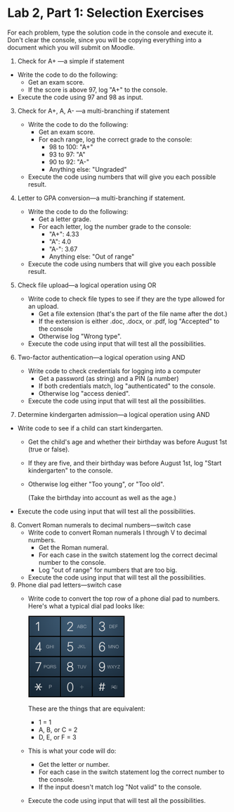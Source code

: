 # Lab 2, Part 1: Selection Exercises

For each problem, type the solution code in the console and execute it. Don't clear the console, since you will be copying everything into a document which you will submit on Moodle.

1. Check for A+ &mdash;a simple if statement
  - Write the code to do the following:
     - Get an exam score.
     - If the score is above 97, log "A+" to the console.
   - Execute the code using 97 and 98 as input.
3. Check for A+, A, A- &mdash;a multi-branching if statement

   - Write the code to do the following:
     - Get an exam score.
     - For each range, log the correct grade to the console:
       - 98 to 100: "A+"
       - 93 to 97: "A"
       - 90 to 92: "A-"
       - Anything else: "Ungraded"
   - Execute the code using numbers that will give you each possible result.
   
4. Letter to GPA conversion&mdash;a multi-branching if statement.

   - Write the code to do the following:
     - Get a letter grade.
     - For each letter, log the number grade to the console:
       - "A+": 4.33
       - "A": 4.0
       - "A-": 3.67
       - Anything else: "Out of range"
   - Execute the code using numbers that will give you each possible result.
   
3. Check file upload&mdash;a logical operation using OR

   - Write code to check file types to see if they are the type allowed for an upload.
     - Get a file extension (that's the part of the file name after the dot.)
     - If the extension is either .doc, .docx, or .pdf, log "Accepted" to the console
     - Otherwise log "Wrong type".
   - Execute the code using input that will test all the possibilities.

4. Two-factor authentication&mdash;a logical operation using AND

   - Write code to check credentials for logging into a computer
     - Get a password (as string) and a PIN (a number)
     - If both credentials match, log "authenticated" to the console.
     - Otherwise log "access denied".
   - Execute the code using input that will test all the possibilities.

5. Determine kindergarten admission&mdash;a logical operation using AND
  - Write code to see if a child can start kindergarten.
    - Get the child's age and whether their birthday was before August 1st (true or false).
    - If they are five, and their birthday was before August 1st, log "Start kindergarten" to the console.
    - Otherwise log either "Too young", or "Too old".
    
       (Take the birthday into account as well as the age.)
    
  - Execute the code using input that will test all the possibilities.
8. Convert Roman numerals to decimal numbers&mdash;switch case
   - Write code to convert Roman numerals I through V to decimal numbers.
     - Get the Roman numeral.
     - For each case in the switch statement log the correct decimal number to the console.
     - Log "out of range" for numbers that are too big.
   - Execute the code using input that will test all the possibilities.
9. Phone dial pad letters&mdash;switch case
   - Write code to convert the top row of a phone dial pad to numbers. Here's what a typical dial pad looks like:
     
      <img src="PhoneDialPad.png" alt="PhoneDialPad" style="zoom:30%;" />
     
     These are the things that are equivalent: 
     
     - 1 = 1 
     - A, B, or C = 2
     - D, E, or F = 3
     
   - This is what your code will do:
   
     - Get the letter or number.
     - For each case in the switch statement log the correct  number to the console.
     - If the input doesn't match log "Not valid" to the console.
   
   - Execute the code using input that will test all the possibilities.